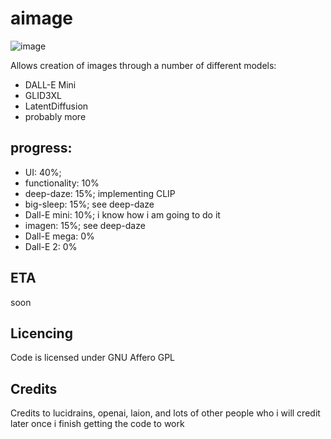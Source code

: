 # aimage
![image](https://user-images.githubusercontent.com/61807031/174503286-725287d0-19ec-4460-8ce1-c325deb2ac0b.png)

Allows creation of images through a number of different models:
- DALL-E Mini
- GLID3XL
- LatentDiffusion
- probably more

## progress:

- UI: 40%; 
- functionality: 10%
- deep-daze: 15%; implementing CLIP
- big-sleep: 15%; see deep-daze
- Dall-E mini: 10%; i know how i am going to do it
- imagen: 15%; see deep-daze
- Dall-E mega: 0%
- Dall-E 2: 0%

## ETA

soon

## Licencing

Code is licensed under GNU Affero GPL 


## Credits

Credits to lucidrains, openai, laion, and lots of other people who i will credit later once i finish getting the code to work
